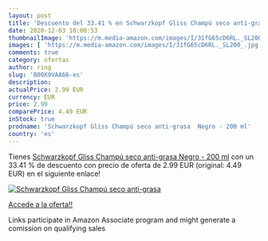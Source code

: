 ```yaml
---
layout: post
title: 'Descuento del 33.41 % en Schwarzkopf Gliss Champú seco anti-grasa'
date: 2020-12-03 10:00:53
thumbnailImage: 'https://m.media-amazon.com/images/I/31fG65cD6RL._SL200_.jpg'
images: [ 'https://m.media-amazon.com/images/I/31fG65cD6RL._SL200_.jpg' ]
comments: true
category: ofertas
author: ring
slug: 'B00X9VAA66-es'
description:
actualPrice: 2.99 EUR
currency: EUR
price: 2.99
comparePrice: 4.49 EUR
inStock: true
prodname: 'Schwarzkopf Gliss Champú seco anti-grasa  Negro - 200 ml'
country: 'es'
---
```


Tienes [Schwarzkopf Gliss Champú seco anti-grasa  Negro - 200 ml](https://www.amazon.es/dp/B00X9VAA66/?tag=tolees-21) con un 33.41 % de descuento con precio de oferta de 2.99 EUR (original: 4.49 EUR) en el siguiente enlace!

[![Schwarzkopf Gliss Champú seco anti-grasa](https://m.media-amazon.com/images/I/31fG65cD6RL._SL200_.jpg)](https://www.amazon.es/dp/B00X9VAA66/?tag=tolees-21)

[Accede a la oferta!!](https://www.amazon.es/dp/B00X9VAA66/?tag=tolees-21)

Links participate in Amazon Associate program and might generate a comission on qualifying sales


